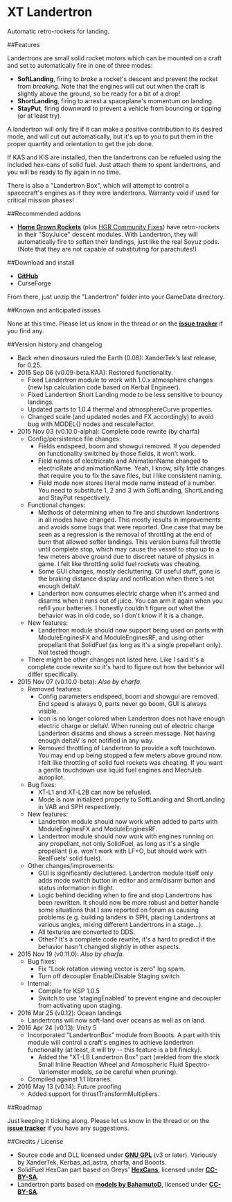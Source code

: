 # XT Landertron

Automatic retro-rockets for landing.

##Features

Landertrons are small solid rocket motors which can be mounted on a craft and set to automatically fire in one of three modes:

* **SoftLanding**, firing to *brake* a rocket's descent and prevent the rocket from *breaking*.  Note that the engines will cut out when the craft is slightly above the ground, so be ready for a bit of a drop!
* **ShortLanding**, firing to arrest a spaceplane's momentum on landing.
* **StayPut**, firing downward to prevent a vehicle from bouncing or tipping (or at least try).

A landertron will only fire if it can make a positive contribution to its desired mode, and will cut out automatically, but it's up to you to put them in the proper quantity and orientation to get the job done.

If KAS and KIS are installed, then the landertrons can be refueled using the included hex-cans of solid fuel.  Just attach them to spent landertrons, and you will be ready to fly again in no time.

There is also a "Landertron Box", which will attempt to control a spacecraft's engines as if they were landertrons.  Warranty void if used for critical mission phases!

##Recommended addons

* [**Home Grown Rockets**](http://forum.kerbalspaceprogram.com/index.php?/topic/55521-102hgr-1875m-partsv130-released/) (plus [HGR Community Fixes](http://forum.kerbalspaceprogram.com/index.php?/topic/131556-104-5-hgr-community-fixes-home-grown-fixes-for-home-grown-rockets-v12-2016-mar-01/)) have retro-rockets in their "SoyJuice" descent modules.  With Landertron, they will automatically fire to soften their landings, just like the real Soyuz pods.  (Note that they are not capable of substituting for parachutes!)

##Download and install

* [**GitHub**](https://github.com/Kerbas-ad-astra/XTLandertron/releases)
* CurseForge

From there, just unzip the "Landertron" folder into your GameData directory.

##Known and anticipated issues

None at this time.  Please let us know in the thread or on the [**issue tracker**](https://github.com/Kerbas-ad-astra/XTLandertron/issues) if you find any.

##Version history and changelog

* Back when dinosaurs ruled the Earth (0.08): XanderTek's last release, for 0.25.
* 2015 Sep 06 (v0.09-beta.KAA): Restored functionality.
	* Fixed Landertron module to work with 1.0.x atmosphere changes (new Isp calculation code based on Kerbal Engineer).
	* Fixed Landertron Short Landing mode to be less sensitive to bouncy landings.
	* Updated parts to 1.0.4 thermal and atmosphereCurve properties.
    * Changed scale (and updated nodes and FX accordingly) to avoid bug with MODEL{} nodes and rescaleFactor.
* 2015 Nov 03 (v0.10.0-alpha): Complete code rewrite (by charfa)
	* Config/persistence file changes:
		* Fields endspeed, boom and showgui removed. If you depended on functionality switched by those fields, it won't work.
		* Field names of electricrate and AnimationName changed to electricRate and animationName. Yeah, I know, silly little changes that require you to fix the save files, but I like consistent naming.
		* Field mode now stores literal mode name instead of a number. You need to substitute 1, 2 and 3 with SoftLanding, ShortLanding and StayPut respectively.
	* Functional changes:
		* Methods of determining when to fire and shutdown landertrons in all modes have changed. This mostly results in improvements and avoids some bugs that were reported. One case that may be seen as a regression is the removal of throttling at the end of burn that allowed softer landings. This version burns full throttle until complete stop, which may cause the vessel to stop up to a few meters above ground due to discreet nature of physics in game. I felt like throttling solid fuel rockets was cheating.
		* Some GUI changes, mostly decluttering. Of useful stuff, gone is the braking distance display and notification when there's not enough deltaV.
		* Landertron now consumes electric charge when it's armed and disarms when it runs out of juice. You can arm it again when you refill your batteries. I honestly couldn't figure out what the behavior was in old code, so I don't know if it is a change.
	* New features:
		* Landertron module should now support being used on parts with ModuleEnginesFX and ModuleEnginesRF, and using other propellant that SolidFuel (as long as it's a single propellant only). Not tested though.
	* There might be other changes not listed here. Like I said it's a complete code rewrite so it's hard to figure out how the behavior will differ specifically.
* 2015 Nov 07 (v0.10.0-beta): *Also by charfa.*
	* Removed features: 
		* Config parameters endspeed, boom and showgui are removed. End speed is always 0, parts never go boom, GUI is always visible.
		* Icon is no longer colored when Landertron does not have enough electric charge or deltaV. When running out of electric charge Landertron disarms and shows a screen message. Not having enough deltaV is not notified in any way.
		* Removed throttling of Landertron to provide a soft touchdown. You may end up being stopped a few meters above ground now. I felt like throttling of solid fuel rockets was cheating. If you want a gentle touchdown use liquid fuel engines and MechJeb autopilot.
	* Bug fixes:
		* XT-L1 and XT-L2B can now be refueled.
		* Mode is now initialized properly to SoftLanding and ShortLanding in VAB and SPH respectively.
	* New features:
		* Landertron module should now work when added to parts with ModuleEnginesFX and ModuleEnginesRF.
		* Landertron module should now work with engines running on any propellant, not only SolidFuel, as long as it's a single propellant (i.e. won't work with LF+O, but should work with RealFuels' solid fuels).
	* Other changes/improvements:
		* GUI is significantly decluttered. Landertron module itself only adds mode switch button in editor and arm/disarm button and status information in flight.
		* Logic behind deciding when to fire and stop Landertrons has been rewritten. It should now be more robust and better handle some situations that I saw reported on forum as causing problems (e.g. building landers in SPH, placing Landertrons at various angles, mixing different Landertrons in a stage...).
		* All textures are converted to DDS.
		* Other? It's a complete code rewrite, it's a hard to predict if the behavior hasn't changed slightly in other aspects.
* 2015 Nov 19 (v0.11.0): *Also by charfa.*
	* Bug fixes:
		* Fix "Look rotation viewing vector is zero" log spam.
		* Turn off decoupler Enable/Disable Staging switch
	* Internal:
		* Compile for KSP 1.0.5
		* Switch to use 'stagingEnabled' to prevent engine and decoupler from activating upon staging.
* 2016 Mar 25 (v0.12): Ocean landings
	* Landertrons will now soft-land over oceans as well as on land.
* 2016 Apr 24 (v0.13): Vnity 5
	* Incorporated "LandertronBox" module from Booots.  A part with this module will control a craft's engines to achieve landertron functionality (at least, it will try -- this feature is a bit finicky).
		* Added the "XT-LB Landertron Box" part (welded from the stock Small Inline Reaction Wheel and Atmospheric Fluid Spectro-Variometer models, so be careful when pruning).
	* Compiled against 1.1 libraries.
* 2016 May 13 (v0.14): Future proofing
	* Added support for thrustTransformMultipliers.

##Roadmap

Just keeping it ticking along.  Please let us know in the thread or on the [**issue tracker**](https://github.com/Kerbas-ad-astra/XTLandertron/issues) if you have any suggestions.

##Credits / License

* Source code and DLL licensed under [**GNU GPL**](http://www.gnu.org/licenses/gpl.html) (v3 or later).  Variously by XanderTek, Kerbas_ad_astra, charfa, and Booots.
* SolidFuel HexCan part based on Greys' [**HexCans**](http://forum.kerbalspaceprogram.com/threads/33754-0-25-HexCans-Standardized-Resource-Canisters-0-7-1-Breaking-Ground-Edition), licensed under [**CC-BY-SA**](https://creativecommons.org/licenses/by-sa/2.0/).
* Landertron parts based on [**models by BahamutoD**](http://forum.kerbalspaceprogram.com/threads/82341-1-0-B-Dynamics-Retracting-vectoring-engines-etc-v1-2-0-%28May-6%29), licensed under [**CC-BY-SA**](https://creativecommons.org/licenses/by-sa/2.0/).